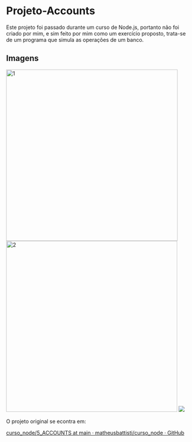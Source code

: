 # Projeto-Accounts

Este projeto foi passado durante um curso de Node.js, portanto não foi criado por mim, e sim feito por mim como um exercício proposto, trata-se de um programa que simula as operações de um banco.

## Imagens

<img src="https://user-images.githubusercontent.com/60331328/151193733-545981ee-0633-4b21-8e8e-991cde59ff00.png" title="" alt="1" width="464">
<img title="" src="https://user-images.githubusercontent.com/60331328/151193747-51f302ba-3a96-4512-a1bb-9f124346b90d.png" alt="2" width="463">
<img title"" src="https://user-images.githubusercontent.com/60331328/151193755-8a2508b4-5173-4f42-b372-718195f7a90a.png">

O projeto original se econtra em:

[curso_node/5_ACCOUNTS at main · matheusbattisti/curso_node · GitHub](https://github.com/matheusbattisti/curso_node/tree/main/5_ACCOUNTS)
